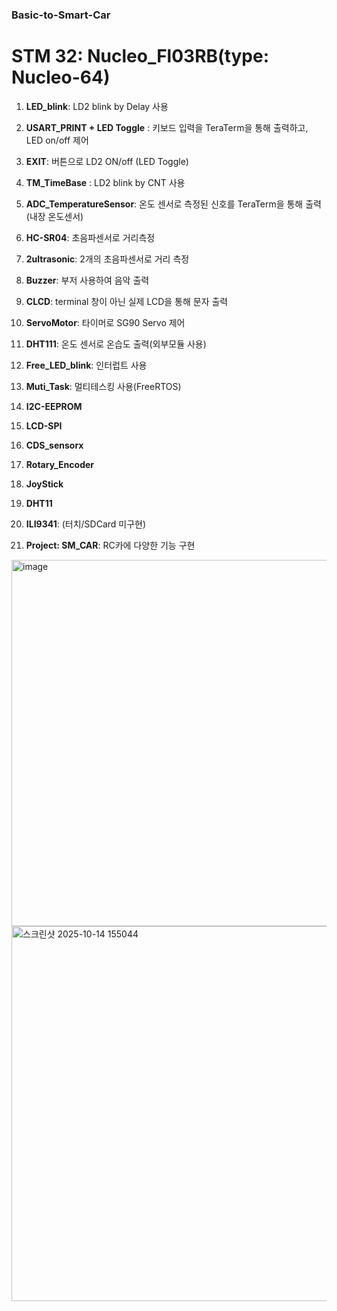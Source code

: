 ### Basic-to-Smart-Car

# STM 32: Nucleo_Fl03RB(type: Nucleo-64)

1) **LED_blink**: LD2 blink by Delay 사용
2) **USART_PRINT + LED Toggle** : 키보드 입력을 TeraTerm을 통해 출력하고, LED on/off 제어
3) **EXIT**: 버튼으로 LD2 ON/off (LED Toggle)
4) **TM_TimeBase** : LD2 blink by CNT 사용
5) **ADC_TemperatureSensor**: 온도 센서로 측정된 신호를 TeraTerm을 통해 출력(내장 온도센서)
6) **HC-SR04**: 초음파센서로 거리측정
7) **2ultrasonic**: 2개의 초음파센서로 거리 측정
8) **Buzzer**: 부저 사용하여 음악 출력
9) **CLCD**: terminal 창이 아닌 실제 LCD을 통해 문자 출력
10) **ServoMotor**: 타이머로 SG90 Servo 제어
11) **DHT111**: 온도 센서로 온습도 출력(외부모듈 사용)
12) **Free_LED_blink**: 인터럽트 사용
13) **Muti_Task**:  멀티테스킹 사용(FreeRTOS)
14) **I2C-EEPROM**
15) **LCD-SPI**
16) **CDS_sensorx**
17) **Rotary_Encoder**
18) **JoyStick**
19) **DHT11**
20) **ILI9341**: (터치/SDCard 미구현)


15) **Project: SM_CAR**: RC카에 다양한 기능 구현


<img width="644" height="586" alt="image" src="https://github.com/user-attachments/assets/a9653899-7a52-4817-a853-589276252441" />
<img width="952" height="600" alt="스크린샷 2025-10-14 155044" src="https://github.com/user-attachments/assets/bd79cc96-a182-49e0-b34c-98842200b0b6" />


     
     
